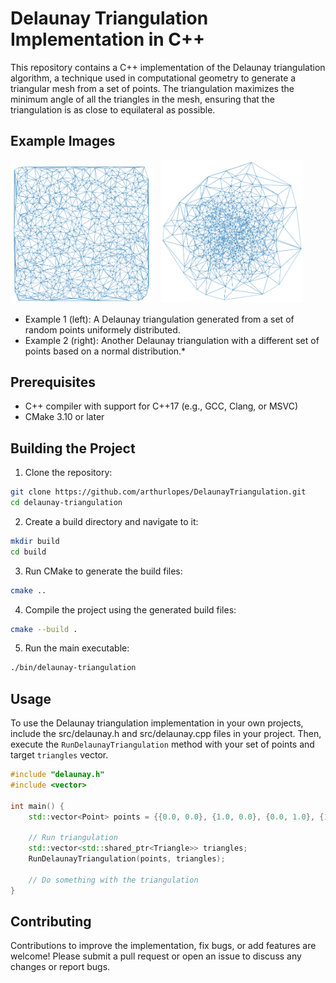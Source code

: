 # Delaunay Triangulation Implementation in C++
This repository contains a C++ implementation of the Delaunay triangulation algorithm, a technique used in computational geometry to generate a triangular mesh from a set of points. The triangulation maximizes the minimum angle of all the triangles in the mesh, ensuring that the triangulation is as close to equilateral as possible.

<!-- ... -->

## Example Images

<p float="left">
  <img src="images/delaunay_example1.png" width="45%" style="margin-right: 10px;" alt="Example 1">
  <img src="images/delaunay_example2.png" width="45%" alt="Example 2">
</p>

* Example 1 (left): A Delaunay triangulation generated from a set of random points uniformely distributed.
* Example 2 (right): Another Delaunay triangulation with a different set of points based on a normal distribution.*

<!-- ... -->

## Prerequisites
* C++ compiler with support for C++17 (e.g., GCC, Clang, or MSVC)
* CMake 3.10 or later

## Building the Project
1. Clone the repository:
```bash
git clone https://github.com/arthurlopes/DelaunayTriangulation.git
cd delaunay-triangulation
```

2. Create a build directory and navigate to it:
```bash
mkdir build
cd build
```

3. Run CMake to generate the build files:
```bash
cmake ..
```

4. Compile the project using the generated build files:
```bash
cmake --build .
```

5. Run the main executable:
```bash
./bin/delaunay-triangulation
```

## Usage
To use the Delaunay triangulation implementation in your own projects, include the src/delaunay.h and src/delaunay.cpp files in your project. Then, execute the `RunDelaunayTriangulation` method with your set of points and target `triangles` vector.

```cpp
#include "delaunay.h"
#include <vector>

int main() {
    std::vector<Point> points = {{0.0, 0.0}, {1.0, 0.0}, {0.0, 1.0}, {1.0, 1.0}, {0.5, 0.5}};

    // Run triangulation
    std::vector<std::shared_ptr<Triangle>> triangles;
    RunDelaunayTriangulation(points, triangles);

    // Do something with the triangulation
}
```

## Contributing
Contributions to improve the implementation, fix bugs, or add features are welcome! Please submit a pull request or open an issue to discuss any changes or report bugs.
